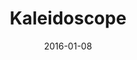 ---
subheader: ''
description: "<p>University Theater and UChicago Maya present Kaleidoscope*, a student\
  \ choreographed performance exploring the dynamic theatricality of an ever shifting\
  \ perspective. UChicago Maya is a fusion dance group that blends both Western and\
  \ Eastern dance styles. Through rich use of lighting, sound, and and many perspectives\
  \ are woven together as Kaleidoscope explores what is disparate and what is analogous\
  \ through the shared lens of movement.</p><p>*Please note that there will be the\
  \ use of haze and strobe lights during the show.</p> <p><strong>Aixin Chen</strong>\
  \ (Dancer) is a fourth-year who has enjoyed trapezing around the dance community\
  \ in her time here, participating in UBallet, PhiNix workshops, and Maya. In high\
  \ school, she has been a part of the <em>Nutcracker </em>and <em>Phantom of the\
  \ Opera </em>productions in addition to competing in YAGP. When she is not working\
  \ on her Anthropology and Biology majors, she enjoys spending time with friends,\
  \ rock climbing, and sketching.</p><p><strong>Christine Chin </strong>(Co-Director,\
  \ Choreographer, Dancer) is a third-year pre-med Public Policy major in the college.\
  \ She competitively danced ballet, tap, and jazz with Bonis en Toure and has trained\
  \ in summer intensive programs with the Houston Ballet and Ad Deum. Christine has\
  \ also done work on campus with UBallet. She currently serves as the co-president\
  \ of Maya.</p><p><strong>Leilani Douglas </strong>(Choreographer, Dancer) is a third-year\
  \ in the College majoring in Public Policy Studies and minoring in HIPS. She has\
  \ danced and choreographed with Maya since her first year including performances\
  \ at the MODA Fashion Show, SASA Show, and Where Fun Comes To Dance. Outside of\
  \ school and Maya, Leilani volunteers with the RSO Peer Health Exchange, works as\
  \ a tour guide in the Office of College Admissions, and belts Hamilton the Musical\
  \ in her apartment when no one's home. Enjoy the show!</p><p><strong>Doremi Feng\
  \ </strong>(Choreographer, Dancer) is a second-year in the College, potentially\
  \ majoring in Biological Sciences, Mathematics, or Molecular Engineering. She danced\
  \ with Maya in Body, SASA, MODA, and Where Fun Comes to Dance in the year of 2015.\
  \ She also choreographed and performed two Traditional Chinese pieces on UC-CSSA's\
  \ Chinese New Year Celebration. Doremi would really love to know you if you are\
  \ interested in practicing some water-sleeve dance routines with her.</p><p><strong>Laurel\
  \ Freidenberg </strong>(Dancer) is a fourth-year Economics major. Some favorite\
  \ previous roles include Aegina in <em>Spartacus</em>, Dawn in <em>Coppelia</em>,\
  \ and Clemence in <em>Raymonda</em>. She is excited to be dancing in her first show\
  \ with Maya.</p><p><strong>Leah Garner </strong>(Dancer) is a fourth-year in the\
  \ College majoring in Environmental Studies. Leah has been dancing since she was\
  \ four, but Kaleidoscope will be her first performance since high school. In her\
  \ spare time, Leah loves to scrapbook!</p> <p><strong>Lydia Liu </strong>(Dancer)\
  \ is a first-year in the College, currently undecided in terms of major. She started\
  \ in traditional Chinese and ballet classes before picking up jazz and contemporary.\
  \ Outside of Maya, Lydia is a Moneythink mentor and a proud member of Kenwood House.</p><p><strong>Crystal\
  \ Ma </strong>(Co-Director, Choreographer) is a third-year studying Economics and\
  \ Art History. This is her first year co-directing UChicago Maya.</p><p><strong>Wes\
  \ Mills</strong> (Dancer) is a fourth-year in the College majoring in Cinema and\
  \ Media Studies and English. Previous dancing experience includes <em>Le Corsaire</em>\
  \ (Conrad), <em>Raymonda</em> (Spanish Dance Troupe Lead), and UChicago Maya's <em>Body</em>\
  \ (Ensemble).</p><p><strong>Jocelyne Mu\xF1oz </strong>(Choreographer, Dancer) is\
  \ a second-year in the College majoring in Public Policy. She has been a part of\
  \ Maya since her first quarter and participated in last year's Maya Show (<em>Body</em>),\
  \ Moda, SASA, and Where Fun Comes to Dance. Outside of Maya Jocelyne is also part\
  \ of PhiNix Dance Crew and Alpha Omicron Pi.</p><p><strong>Brianna Pinder </strong>(Choreographer,\
  \ Dancer) is a second-year majoring in Economics and minoring in Computer Science.\
  \ She has been dancing with Maya since fall quarter of her first year and is also\
  \ a member of Phinix Dance Crew. In her free time, she enjoys watching dance videos\
  \ on YouTube and eating Goldfish.</p><p><strong>Maddy Scott </strong>(Dancer) is\
  \ a second-year majoring in History with a minor in Classical Studies. A native\
  \ of Pittsburgh, PA, Maddy has been dancing since age 10. Outside of Maya, Maddy\
  \ serves as Vice President of Philanthropy for the IL Kappa chapter of Pi Beta Phi,\
  \ tutors elementary school students, and is involved with the Women in Public Service\
  \ Program.</p><p><strong>Angela Shen </strong>(Co-Director, Choreographer, Dancer)\
  \ is a fourth-year majoring in Biological Sciences with a concentration in Neuroscience.\
  \ She started dancing when she was five, danced competitively for five years, and\
  \ has co-directed Maya since her second year at UChicago. Outside of Maya, Angela\
  \ interns at the University Arts Engagement Office at the Logan Center and is thrilled\
  \ to share unique arts experiences with others.</p><p><strong>Gabriella (GG) Snow\
  \ </strong>(Choreographer, Dancer) is a third-year in the College majoring in Public\
  \ Policy and minoring in Gender and Sexuality Studies. She was a dancer in Maya's\
  \ production, <em>Body</em>. She was a member of In2it dance company for 4 years,\
  \ Boca Ballet Company for 2 years and danced competitively for 10 years. Fun Fact:\
  \ she can speak four languages.</p><p><strong>Ella Sperling </strong>(Dancer) is\
  \ a first-year in the College, and she plans to decide on a major as last-minute\
  \ as possible. This is her first show with Maya, but she previously did ballet and\
  \ danced with her high school company. Besides dancing, Ella also loves art, chocolate,\
  \ old books, and grilled cheese.</p><p><strong>Joyce Sun </strong>(Dancer) is a\
  \ third-year majoring in Biological Sciences. She started her dance training in\
  \ ballet at the age of 3. Throughout the years, she has added pointe, jazz, modern,\
  \ and contemporary techniques into her dance repertoire. She joined UChicago Maya\
  \ her first year and loves the contagious energy of the group. Other than dancing,\
  \ she loves to practice yoga, play the guitar, travel and cook. She also has a talent\
  \ for making copious amounts dark chocolate disappear.</p><p><strong>Emma Tehrani</strong>\
  \ (Dancer) is a fourth-year in the College majoring in Political Science and Psychology.\
  \ She has danced with Maya since spring quarter of 2015. Emma is also involved with\
  \ UBallet.</p><p><strong>Teddy Watler</strong> (Dancer) is a third-year undergraduate\
  \ studying Art History and Law, Letters, &amp; Society. Teddy has previously performed\
  \ with UBallet and UC Dancers, and currently serves as UBallet's Head of Teaching\
  \ and Outreach.</p><p><strong>Samantha Weiss </strong>(Dancer) is a third-year in\
  \ the College majoring in Economics, and is thrilled to be performing in her first\
  \ show with Maya. Previously, she has trained in classical ballet and spent a summer\
  \ performing with the Joffrey Ballet. She is so excited to return to the stage and\
  \ hopes you all enjoy the show!</p><p>Madeline Fitzgerald (Stage Manager)<br/>\n\
  David Goodman-Edberg (Lighting Designer)<br/>\nTy Easley (Sound Designer)<br/>\n\
  Maya Scheidl (Set Designer)<br/>\nMarliese Dalton (Assistant Lighting Designer)<br/>\n\
  Michael Roy (Master Electrician)<br/>\nLexi Turner (UT Liaison)</p><p>Hannah Zinky,\
  \ Alice Sheehan, Cori Mayer, Dan Heins, Gabriel Levine, Emma Heras</p>"
slug: kaleidoscope
title: Kaleidoscope
layout: show-info
quarter: winter
year: 2016
season: 2015-2016 Shows
date: 2016-01-08

---